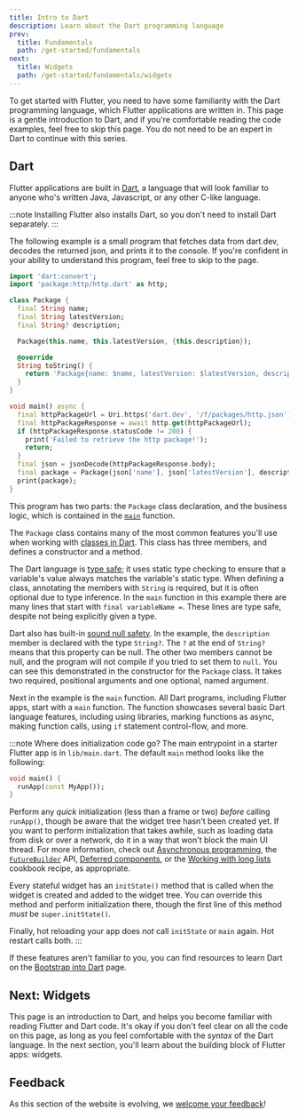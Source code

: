 ```yaml
---
title: Intro to Dart
description: Learn about the Dart programming language
prev:
  title: Fundamentals
  path: /get-started/fundamentals
next:
  title: Widgets
  path: /get-started/fundamentals/widgets
---
```


To get started with Flutter, 
you need to have some familiarity with 
the Dart programming language, which Flutter 
applications are written in.
This page is a gentle introduction to Dart, 
and if you're comfortable reading the 
code examples, feel free to skip this page. 
You do not need to be an expert in Dart to 
continue with this series.

## Dart

Flutter applications are built in [Dart][],
a language that will look familiar
to anyone who's written Java, Javascript,
or any other C-like language.  

:::note
Installing Flutter also installs Dart,
so you don't need to install Dart separately.
:::

The following example is a small program that 
fetches data from dart.dev, 
decodes the returned json, 
and prints it to the console. 
If you're confident in your ability to 
understand this program, 
feel free to skip to the page.

```dart
import 'dart:convert';
import 'package:http/http.dart' as http;

class Package {
  final String name;
  final String latestVersion; 
  final String? description;

  Package(this.name, this.latestVersion, {this.description});

  @override
  String toString() {
    return 'Package{name: $name, latestVersion: $latestVersion, description: $description}';
  }
}

void main() async {
  final httpPackageUrl = Uri.https('dart.dev', '/f/packages/http.json');
  final httpPackageResponse = await http.get(httpPackageUrl);
  if (httpPackageResponse.statusCode != 200) {
    print('Failed to retrieve the http package!');
    return;
  }
  final json = jsonDecode(httpPackageResponse.body);
  final package = Package(json['name'], json['latestVersion'], description: json['description']);
  print(package);
}
```

This program has two parts: 
the `Package` class declaration, and the business logic, 
which is contained in the [`main`][] function.

The `Package` class contains many of the most common
features you'll use when working with [classes in Dart][].
This class has three members, 
and defines a constructor and a method.

The Dart language is [type safe][]; it uses 
static type checking to ensure that 
a variable's value always matches the
variable's static type. 
When defining a class, annotating the members with 
`String` is required, 
but it is often optional due to type inference. 
In the `main` function in this example 
there are many lines that start with `final variableName =`. 
These lines are type safe, 
despite not being explicitly given a type.

Dart also has built-in [sound null safety][]. 
In the example, the `description` member is 
declared with the type `String?`. 
The `?` at the end of `String?` means that 
this property can be null. 
The other two members cannot be null, 
and the program will not compile if 
you tried to set them to `null`. 
You can see this demonstrated in the constructor for 
the `Package` class. It takes two required,
positional arguments and one optional, named argument.

Next in the example is the `main` function. 
All Dart programs, including Flutter apps, 
start with a `main` function. 
The function showcases several basic Dart language features, 
including using libraries, marking functions as async, 
making function calls, using `if` statement control-flow,
and more.

:::note Where does initialization code go?
The main entrypoint in a starter
Flutter app is in `lib/main.dart`.
The default `main` method looks
like the following:

```dart title="lib/main.dart"
void main() {
  runApp(const MyApp());
}       
```

Perform any _quick_ initialization (less than a frame or two)
_before_ calling `runApp()`,
though be aware that the widget tree hasn't been created yet.
If you want to perform initialization that takes awhile,
such as loading data from disk or over a network,
do it in a way that won't block the main UI thread.
For more information, check out [Asynchronous programming][],
the [`FutureBuilder`][] API, [Deferred components][],
or the [Working with long lists][] cookbook recipe,
as appropriate.

Every stateful widget has an `initState()`
method that is called when the widget is
created and added to the widget tree.
You can override this method and perform
initialization there, though the first line of
this method _must_ be `super.initState()`.

Finally, hot reloading your app does _not_
call `initState` or `main` again.
Hot restart calls both.
:::

If these features aren't familiar to you, 
you can find resources to learn Dart on the 
[Bootstrap into Dart][] page.

## Next: Widgets

This page is an introduction to Dart,
and helps you become familiar with reading
Flutter and Dart code. It's okay if you don't
feel clear on all the code on this page, 
as long as you feel comfortable with the _syntax_
of the Dart language.
In the next section, you'll learn about the 
building block of Flutter apps: widgets.

[Asynchronous programming]: {{site.dart-site}}/libraries/async/async-await
[Dart]: {{site.dart-site}}
[Deferred components]: /perf/deferred-components
[`main`]: {{site.dart-site}}/language#hello-world
[classes in Dart]: {{site.dart-site}}/language/classes
[`FutureBuilder`]: {{site.api}}/flutter/widgets/FutureBuilder-class
[type safe]: {{site.dart-site}}/language/type-system
[sound null safety]: {{site.dart-site}}/null-safety
[Working with long lists]: /cookbook/lists/long-lists
[Bootstrap into Dart]: /resources/bootstrap-into-dart

## Feedback

As this section of the website is evolving, 
we [welcome your feedback][]!

[welcome your feedback]: https://google.qualtrics.com/jfe/form/SV_6A9KxXR7XmMrNsy?page="dart"
